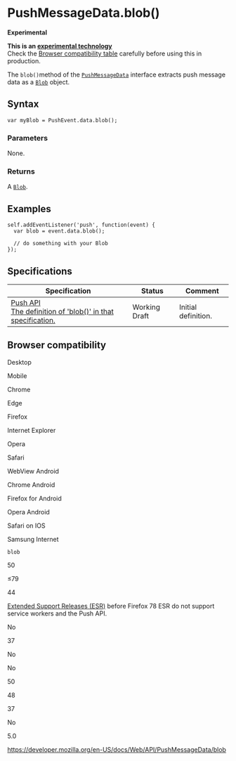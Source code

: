 # PushMessageData.blob()

**Experimental**

**This is an [experimental technology](https://developer.mozilla.org/en-US/docs/MDN/Guidelines/Conventions_definitions#experimental)**  
Check the [Browser compatibility table](#browser_compatibility) carefully before using this in production.

The `blob()`method of the [`PushMessageData`](../pushmessagedata) interface extracts push message data as a [`Blob`](../blob) object.

## Syntax

    var myBlob = PushEvent.data.blob();

### Parameters

None.

### Returns

A [`Blob`](../blob).

## Examples

    self.addEventListener('push', function(event) {
      var blob = event.data.blob();

      // do something with your Blob
    });

## Specifications

<table><thead><tr class="header"><th>Specification</th><th>Status</th><th>Comment</th></tr></thead><tbody><tr class="odd"><td><a href="https://w3c.github.io/push-api/#dom-pushmessagedata-blob">Push API<br />
<span class="small">The definition of 'blob()' in that specification.</span></a></td><td><span class="spec-wd">Working Draft</span></td><td>Initial definition.</td></tr></tbody></table>

## Browser compatibility

Desktop

Mobile

Chrome

Edge

Firefox

Internet Explorer

Opera

Safari

WebView Android

Chrome Android

Firefox for Android

Opera Android

Safari on IOS

Samsung Internet

`blob`

50

≤79

44

[Extended Support Releases (ESR)](https://www.mozilla.org/en-US/firefox/organizations/) before Firefox 78 ESR do not support service workers and the Push API.

No

37

No

No

50

48

37

No

5.0

<a href="https://developer.mozilla.org/en-US/docs/Web/API/PushMessageData/blob" class="_attribution-link">https://developer.mozilla.org/en-US/docs/Web/API/PushMessageData/blob</a>
